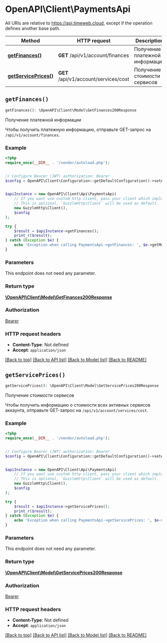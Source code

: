 # OpenAPI\Client\PaymentsApi

All URIs are relative to https://api.timeweb.cloud, except if the operation defines another base path.

| Method | HTTP request | Description |
| ------------- | ------------- | ------------- |
| [**getFinances()**](PaymentsApi.md#getFinances) | **GET** /api/v1/account/finances | Получение платежной информации |
| [**getServicePrices()**](PaymentsApi.md#getServicePrices) | **GET** /api/v1/account/services/cost | Получение стоимости сервисов |


## `getFinances()`

```php
getFinances(): \OpenAPI\Client\Model\GetFinances200Response
```

Получение платежной информации

Чтобы получить платежную информацию, отправьте GET-запрос на `/api/v1/account/finances`.

### Example

```php
<?php
require_once(__DIR__ . '/vendor/autoload.php');


// Configure Bearer (JWT) authorization: Bearer
$config = OpenAPI\Client\Configuration::getDefaultConfiguration()->setAccessToken('YOUR_ACCESS_TOKEN');


$apiInstance = new OpenAPI\Client\Api\PaymentsApi(
    // If you want use custom http client, pass your client which implements `GuzzleHttp\ClientInterface`.
    // This is optional, `GuzzleHttp\Client` will be used as default.
    new GuzzleHttp\Client(),
    $config
);

try {
    $result = $apiInstance->getFinances();
    print_r($result);
} catch (Exception $e) {
    echo 'Exception when calling PaymentsApi->getFinances: ', $e->getMessage(), PHP_EOL;
}
```

### Parameters

This endpoint does not need any parameter.

### Return type

[**\OpenAPI\Client\Model\GetFinances200Response**](../Model/GetFinances200Response.md)

### Authorization

[Bearer](../../README.md#Bearer)

### HTTP request headers

- **Content-Type**: Not defined
- **Accept**: `application/json`

[[Back to top]](#) [[Back to API list]](../../README.md#endpoints)
[[Back to Model list]](../../README.md#models)
[[Back to README]](../../README.md)

## `getServicePrices()`

```php
getServicePrices(): \OpenAPI\Client\Model\GetServicePrices200Response
```

Получение стоимости сервисов

Чтобы получить информацию о стоимости всех активных сервисов аккаунта, отправьте GET-запрос на `/api/v1/account/services/cost`.

### Example

```php
<?php
require_once(__DIR__ . '/vendor/autoload.php');


// Configure Bearer (JWT) authorization: Bearer
$config = OpenAPI\Client\Configuration::getDefaultConfiguration()->setAccessToken('YOUR_ACCESS_TOKEN');


$apiInstance = new OpenAPI\Client\Api\PaymentsApi(
    // If you want use custom http client, pass your client which implements `GuzzleHttp\ClientInterface`.
    // This is optional, `GuzzleHttp\Client` will be used as default.
    new GuzzleHttp\Client(),
    $config
);

try {
    $result = $apiInstance->getServicePrices();
    print_r($result);
} catch (Exception $e) {
    echo 'Exception when calling PaymentsApi->getServicePrices: ', $e->getMessage(), PHP_EOL;
}
```

### Parameters

This endpoint does not need any parameter.

### Return type

[**\OpenAPI\Client\Model\GetServicePrices200Response**](../Model/GetServicePrices200Response.md)

### Authorization

[Bearer](../../README.md#Bearer)

### HTTP request headers

- **Content-Type**: Not defined
- **Accept**: `application/json`

[[Back to top]](#) [[Back to API list]](../../README.md#endpoints)
[[Back to Model list]](../../README.md#models)
[[Back to README]](../../README.md)
